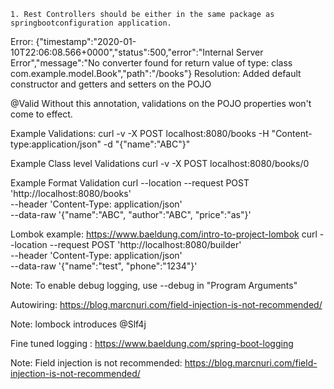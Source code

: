 

``1. Rest Controllers should be either in the same package as springbootconfiguration application.``

Error:
    {"timestamp":"2020-01-10T22:06:08.566+0000","status":500,"error":"Internal Server Error","message":"No converter found for return value of type: class com.example.model.Book","path":"/books"}
Resolution:
    Added default constructor and getters and setters on the POJO
    
@Valid
    Without this annotation, validations on the POJO properties won't come to effect.   
    
Example Validations:
    curl -v -X POST localhost:8080/books -H "Content-type:application/json" -d "{\"name\":\"ABC\"}"
    
Example Class level Validations
    curl -v -X POST localhost:8080/books/0  
    
Example Format Validation
    curl --location --request POST 'http://localhost:8080/books' \
    --header 'Content-Type: application/json' \
    --data-raw '{"name":"ABC", "author":"ABC", "price":"as"}'
    
Lombok example:
    https://www.baeldung.com/intro-to-project-lombok
    curl --location --request POST 'http://localhost:8080/builder' \
    --header 'Content-Type: application/json' \
    --data-raw '{"name":"test", "phone":"1234"}'
    
Note:
    To enable debug logging, use --debug in "Program Arguments"
    
Autowiring: https://blog.marcnuri.com/field-injection-is-not-recommended/

Note: lombock introduces @Slf4j

Fine tuned logging : https://www.baeldung.com/spring-boot-logging

Note: Field injection is not recommended: https://blog.marcnuri.com/field-injection-is-not-recommended/